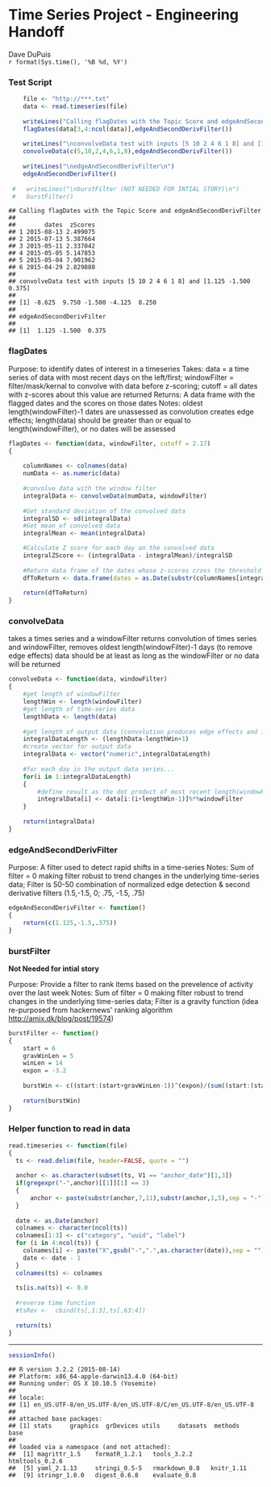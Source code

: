 # Time Series Project - Engineering Handoff
Dave DuPuis  
`r format(Sys.time(), '%B %d, %Y')`  


### Test Script



```r
    file <- "http://***.txt"
    data <- read.timeseries(file)
    
    writeLines("Calling flagDates with the Topic Score and edgeAndSecondDerivFilter\n")
    flagDates(data[3,4:ncol(data)],edgeAndSecondDerivFilter())
    
    writeLines("\nconvolveData test with inputs [5 10 2 4 6 1 8] and [1.125 -1.500  0.375]\n")
    convolveData(c(5,10,2,4,6,1,8),edgeAndSecondDerivFilter())
    
    writeLines("\nedgeAndSecondDerivFilter\n")
    edgeAndSecondDerivFilter()
    
 #   writeLines("\nburstFilter (NOT NEEDED FOR INTIAL STORY)\n")
 #   burstFilter()
```

```
## Calling flagDates with the Topic Score and edgeAndSecondDerivFilter
## 
##        dates  zScores
## 1 2015-08-13 2.499075
## 2 2015-07-13 5.387664
## 3 2015-05-11 2.337042
## 4 2015-05-05 5.147853
## 5 2015-05-04 7.901962
## 6 2015-04-29 2.829880
## 
## convolveData test with inputs [5 10 2 4 6 1 8] and [1.125 -1.500  0.375]
## 
## [1] -8.625  9.750 -1.500 -4.125  8.250
## 
## edgeAndSecondDerivFilter
## 
## [1]  1.125 -1.500  0.375
```




### flagDates

Purpose: to identify dates of interest in a timeseries
Takes: data = a time series of data with most recent days on the left/first; windowFilter = filter/mask/kernal to convolve with data before z-scoring; cutoff = all dates with z-scores about this value are returned
Returns: A data frame with the flagged dates and the scores on those dates
Notes: oldest length(windowFilter)-1 dates are unassessed as convolution creates edge effects; length(data) should be greater than or equal to length(windowFilter), or no dates will be assessed



```r
flagDates <- function(data, windowFilter, cutoff = 2.17)
{
    
    columnNames <- colnames(data)
    numData <- as.numeric(data)
    
    #convolve data with the window filter
    integralData <- convolveData(numData, windowFilter)
    
    #Get standard deviation of the convolved data
    integralSD <- sd(integralData)
    #Get mean of convolved data
    integralMean <- mean(integralData)

    #Calculate Z score for each day on the convolved data
    integralZScore <- (integralData - integralMean)/integralSD
    
    #Return data frame of the dates whose z-scores cross the threshold as well as the z-score on those days
    dfToReturn <- data.frame(dates = as.Date(substr(columnNames[integralZScore>cutoff],2,11),"%Y.%m.%d"), zScores = integralZScore[integralZScore>cutoff])
    
    return(dfToReturn)
}
```


### convolveData

takes a times series and a windowFilter
returns convolution of times series and windowFilter, removes oldest length(windowFilter)-1 days (to remove edge effects)
data should be at least as long as the windowFilter or no data will be returned



```r
convolveData <- function(data, windowFilter)
{
    #get length of windowFilter
    lengthWin <- length(windowFilter)
    #get length of time-series data
    lengthData <- length(data)
    
    #get length of output data (convolution produces edge effects and first length(WindowFilter)-1 days will be removed
    integralDataLength <- (lengthData-lengthWin+1)
    #create vector for output data
    integralData <- vector("numeric",integralDataLength)
    
    #for each day in the output data series...
    for(i in 1:integralDataLength)
    {
        #define result as the dot product of most recent length(windowFilter) days and the windowFilter
        integralData[i] <- data[i:(i+lengthWin-1)]%*%windowFilter
    }
    
    return(integralData)
}
```


### edgeAndSecondDerivFilter


Purpose: A filter used to detect rapid shifts in a time-series
Notes: Sum of filter = 0 making filter robust to trend changes in the underlying time-series data; Filter is 50-50 combination of normalized  edge detection & second derivative filters (1.5,-1.5, 0; .75, -1.5, .75)


```r
edgeAndSecondDerivFilter <- function()
{
    return(c(1.125,-1.5,.375))
}
```


### burstFilter

**Not Needed for intial story**

Purpose: Provide a filter to rank items based on the prevelence of activity over the last week
Notes: Sum of filter = 0 making filter robust to trend changes in the underlying time-series data; Filter is a gravity function (idea re-purposed from hackernews' ranking algorithm http://amix.dk/blog/post/19574)


```r
burstFilter <- function()
{
    start = 6
    gravWinLen = 5
    winLen = 14
    expon = -3.2
    
    burstWin <- c((start:(start+gravWinLen-1))^(expon)/(sum((start:(start+gravWinLen-1))^(expon))), rep(0,winLen-gravWinLen))-1/(winLen)
    
    return(burstWin)
}
```



### Helper function to read in data


```r
read.timeseries <- function(file) 
{
  ts <- read.delim(file, header=FALSE, quote = "")
  
  anchor <- as.character(subset(ts, V1 == "anchor_date")[1,3])
  if(gregexpr("-",anchor)[[1]][1] == 3)
  {
      anchor <- paste(substr(anchor,7,11),substr(anchor,1,5),sep = "-")
  }
  
  date <- as.Date(anchor)
  colnames <- character(ncol(ts))
  colnames[1:3] <- c("category", "uuid", "label")
  for (i in 4:ncol(ts)) {
    colnames[i] <- paste("X",gsub("-",".",as.character(date)),sep = "")
    date <- date - 1
  }
  colnames(ts) <- colnames
  
  ts[is.na(ts)] <- 0.0
  
  #reverse time function
  #tsRev <-  cbind(ts[,1:3],ts[,63:4])
  
  return(ts)
}
```
---

```r
sessionInfo()
```

```
## R version 3.2.2 (2015-08-14)
## Platform: x86_64-apple-darwin13.4.0 (64-bit)
## Running under: OS X 10.10.5 (Yosemite)
## 
## locale:
## [1] en_US.UTF-8/en_US.UTF-8/en_US.UTF-8/C/en_US.UTF-8/en_US.UTF-8
## 
## attached base packages:
## [1] stats     graphics  grDevices utils     datasets  methods   base     
## 
## loaded via a namespace (and not attached):
##  [1] magrittr_1.5    formatR_1.2.1   tools_3.2.2     htmltools_0.2.6
##  [5] yaml_2.1.13     stringi_0.5-5   rmarkdown_0.8   knitr_1.11     
##  [9] stringr_1.0.0   digest_0.6.8    evaluate_0.8
```
